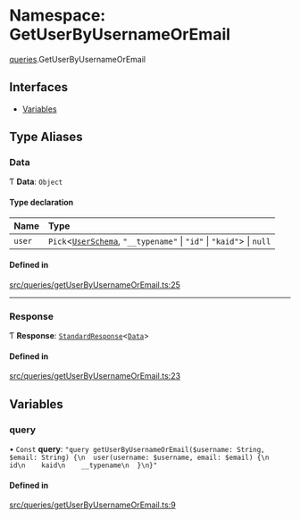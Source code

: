 # Namespace: GetUserByUsernameOrEmail

[queries](api/modules/queries.md).GetUserByUsernameOrEmail

## Interfaces

- [Variables](api/interfaces/queries.GetUserByUsernameOrEmail.Variables.md)

## Type Aliases

### Data

Ƭ **Data**: `Object`

#### Type declaration

| Name | Type |
| :------ | :------ |
| `user` | `Pick`\<[`UserSchema`](api/interfaces/UserSchema.md), ``"__typename"`` \| ``"id"`` \| ``"kaid"``\> \| ``null`` |

#### Defined in

[src/queries/getUserByUsernameOrEmail.ts:25](https://github.com/bhavjitChauhan/khan-api/blob/9bcea3fc/src/queries/getUserByUsernameOrEmail.ts#L25)

___

### Response

Ƭ **Response**: [`StandardResponse`](api/README.md#standardresponse)\<[`Data`](api/modules/queries.GetUserByUsernameOrEmail.md#data)\>

#### Defined in

[src/queries/getUserByUsernameOrEmail.ts:23](https://github.com/bhavjitChauhan/khan-api/blob/9bcea3fc/src/queries/getUserByUsernameOrEmail.ts#L23)

## Variables

### query

• `Const` **query**: ``"query getUserByUsernameOrEmail($username: String, $email: String) {\n  user(username: $username, email: $email) {\n    id\n    kaid\n    __typename\n  }\n}"``

#### Defined in

[src/queries/getUserByUsernameOrEmail.ts:9](https://github.com/bhavjitChauhan/khan-api/blob/9bcea3fc/src/queries/getUserByUsernameOrEmail.ts#L9)

